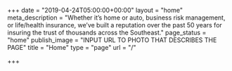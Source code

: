 +++
date = "2019-04-24T05:00:00+00:00"
layout = "home"
meta_description = "Whether it’s home or auto, business risk management, or life/health insurance, we’ve built a reputation over the past 50 years for insuring the trust of thousands across the Southeast."
page_status = "home"
publish_image = "INPUT URL TO PHOTO THAT DESCRIBES THE PAGE"
title = "Home"
type = "page"
url = "/"

+++
